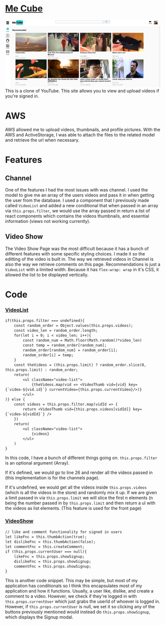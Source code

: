# [Me Cube](http://me-cube.herokuapp.com/#/)

![Website Screenshot](https://raw.githubusercontent.com/Neminem1203/Me-Cube/master/Website%20Screenshot.png "Website Screenshot")
This is a clone of YouTube. This site allows you to view and upload videos if you're signed in.


# AWS
AWS allowed me to upload videos, thumbnails, and profile pictures. With the AWS and ActiveStorage, I was able to attach the files to the related model and retrieve the url when necessary.

# Features
## Channel
One of the features I had the most issues with was channel. I used the model to give me an array of the users videos and pass it in when getting the user from the database. I used a component that I previously made called `VideoList` and added a new conditional that when passed in an array via `this.props.filter`, we would use the array passed in return a list of react components which contains the videos thumbnails, and essential information (views not working currently).

## Video Show
The Video Show Page was the most difficult because it has a bunch of different features with some specific styling choices. I made it so the editting of the video is built in. The way we retrieved videos in Channel is also the way we retrieve comments on this page. Recommendations is just a `VideoList` with a limited width. Because it has `flex-wrap: wrap` in it's CSS, it allowed the list to be displayed vertically.

# Code
### [VideoList](https://github.com/Neminem1203/Me-Cube/blob/master/frontend/components/videos/video_list.jsx)
```
if(this.props.filter === undefined){
	const random_order = Object.values(this.props.videos);
	const video_len = random_order.length;
	for(let i = 0; i < video_len; i++){
		const random_num = Math.floor(Math.random()*video_len)
		const temp = random_order[random_num];
		random_order[random_num] = random_order[i];
		random_order[i] = temp;
	}
	const theVideos = (this.props.limit) ? random_order.slice(0, this.props.limit) : random_order;
	return(
		<ul className="video-list">
			{theVideos.map(vid => <VideoThumb vid={vid} key={`video-${vid.id}`} currentVideo={this.props.currentVideo}/>)}
		</ul>
)} else {
	const videos = this.props.filter.map(vidId => {
		return <VideoThumb vid={this.props.videos[vidId]} key={`video-${vidId}`} />
	})
	return(
		<ul className="video-list">
			{videos}
		</ul>
	)
}
```
In this code, I have a bunch of different things going on. `this.props.filter` is an optional argument (Array). 

If it's defined, we would go to line 26 and render all the videos passed in (this implementation is for the channels page). 

If it's undefined, we would get all the videos inside `this.props.videos` (which is all the videos in the store) and randomly mix it up. If we are given a limit passed in via `this.props.limit` we will slice the first n elements (n being the number passed in by `this.props.limit` and then return a ul with the videos as list elements. (This feature is used for the front page)




### [VideoShow](https://github.com/Neminem1203/Me-Cube/blob/master/frontend/components/videos/video_show.jsx)
```
// like and comment functionality for signed in users
let likeFnc = this.thumbAction(true);
let dislikeFnc = this.thumbAction(false);
let commentFnc = this.createComment;
if (this.props.currentUser === null){
	likeFnc = this.props.showSignup;
	dislikeFnc = this.props.showSignup;
	commentFnc = this.props.showSignup;
}
```
This is another code snippet. This may be simple, but most of my application has conditionals so I think this encapsulates most of my application and how it functions. Usually, a user like, dislike, and create a comment to a video. However, we check if they're logged in with `this.props.currentUser` which just grabs the userId of whoever is logged in. However, if `this.props.currentUser` is null, we set it so clicking any of the buttons previously mentioned would instead do `this.props.showSignup`, which displays the Signup modal.
